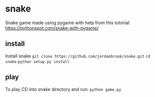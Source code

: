# snake
Snake game made using pygame with help from this tutorial: https://pythonspot.com/snake-with-pygame/

## install
Install snake
`git clone https://github.com/jordanbrook/snake.git`
`cd snake`
`python setup.py install`

## play
To play CD into snake directory and run: `python game.py`
